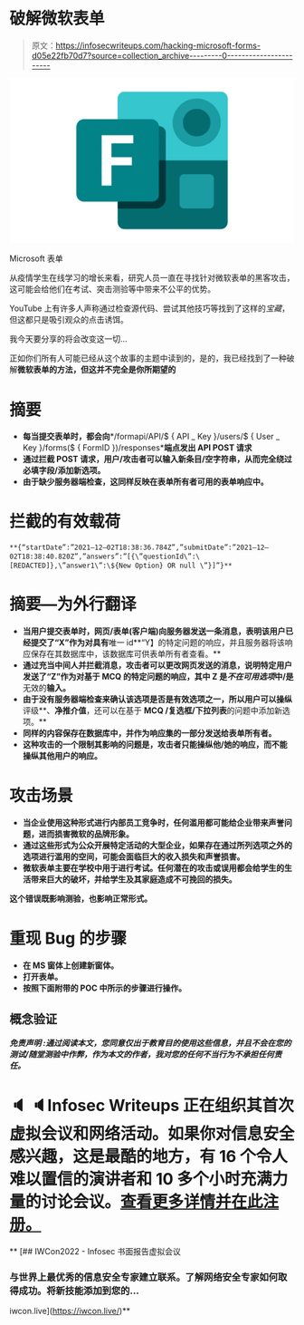 # 破解微软表单

> 原文：<https://infosecwriteups.com/hacking-microsoft-forms-d05e22fb70d7?source=collection_archive---------0----------------------->

![](img/20163695d27fc19979759f62b8e5b718.png)

Microsoft 表单

从疫情学生在线学习的增长来看，研究人员一直在寻找针对微软表单的黑客攻击，这可能会给他们在考试、突击测验等中带来不公平的优势。

YouTube 上有许多人声称通过检查源代码、尝试其他技巧等找到了这样的*宝藏*，但这都只是吸引观众的点击诱饵。

我今天要分享的将会改变这一切…

正如你们所有人可能已经从这个故事的主题中读到的，是的，我已经找到了一种破解**微软表单的方法，但这并不完全是你所期望的**

# **摘要**

*   **每当提交表单时，都会向***/formapi/API/$ { API _ Key }/users/$ { User _ Key }/forms($ { FormID })/responses***端点发出 API POST 请求**
*   **通过拦截 POST 请求，用户/攻击者可以输入新条目/空字符串，从而完全绕过必填字段/添加新选项。**
*   **由于缺少服务器端检查，这同样反映在表单所有者可用的表单响应中。**

# **拦截的有效载荷**

```
**{“startDate”:”2021–12–02T18:38:36.784Z”,”submitDate”:”2021–12–02T18:38:40.820Z”,”answers”:”[{\”questionId\”:\[REDACTED]},\”answer1\”:\${New Option} OR null \”}]”}**
```

# **摘要—为外行翻译**

*   **当用户提交表单时，网页/表单(客户端)向服务器发送一条消息，表明该用户已经提交了“X”作为对具有**唯一 id**“Y】的特定问题的响应，并且服务器将该响应保存在其数据库中，该数据库可供表单所有者查看。**
*   **通过充当中间人并拦截消息，攻击者可以更改网页发送的消息，说明特定用户发送了“Z”作为对基于 MCQ 的特定问题的响应，其中 Z 是*不在可用选项*中/是**无效的**输入。**
*   **由于没有服务器端检查来确认该选项是否是有效选项之一，所以用户可以操纵**评级**、**净推介值**，还可以在基于 **MCQ /复选框/下拉列表**的问题中添加新选项。**
*   **同样的内容保存在数据库中，并作为响应集的一部分发送给表单所有者。**
*   **这种攻击的一个限制其影响的问题是，攻击者只能操纵他/她的响应，而不能操纵其他用户的响应。**

# **攻击场景**

*   **当企业使用这种形式进行内部员工竞争时，任何滥用都可能给企业带来声誉问题，进而损害微软的品牌形象。**
*   **通过这些形式为公众开展特定活动的大型企业，如果存在通过所列选项之外的选项进行滥用的空间，可能会面临巨大的收入损失和声誉损害。**
*   **微软表单主要在学校中用于进行考试。任何潜在的攻击或误用都会给学生的生活带来巨大的破坏，并给学生及其家庭造成不可挽回的损失。**

**这个错误既影响测验，也影响正常形式。**

# **重现 Bug 的步骤**

*   **在 MS 窗体上创建新窗体。**
*   **打开表单。**
*   **按照下面附带的 POC 中所示的步骤进行操作。**

## **概念验证**

*****免责声明*** *:通过阅读本文，您同意仅出于教育目的使用这些信息，并且不会在您的测试/随堂测验中作弊，作为本文的作者，我对您的任何不当行为不承担任何责任。***

# **🔈 🔈Infosec Writeups 正在组织其首次虚拟会议和网络活动。如果你对信息安全感兴趣，这是最酷的地方，有 16 个令人难以置信的演讲者和 10 多个小时充满力量的讨论会议。[查看更多详情并在此注册。](https://iwcon.live/)**

**[](https://iwcon.live/) [## IWCon2022 - Infosec 书面报告虚拟会议

### 与世界上最优秀的信息安全专家建立联系。了解网络安全专家如何取得成功。将新技能添加到您的…

iwcon.live](https://iwcon.live/)**